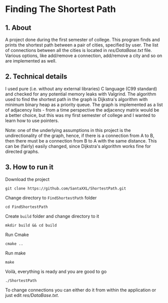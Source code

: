 # **Finding The Shortest Path**
##  **1. About**
A project done during the first semester of college. This program finds and prints the shortest path between a pair of cities, specified by user. The list of connections between all the cities is located in *res/DataBase.txt* file. Various options, like add/remove a connection, add/remove a city and so on are implemented as well.

##  **2. Technical details**
I used pure (i.e. without any external libraries) C language (C99 standard) and checked for any potential memory leaks with Valgrind. The algorithm used to find the shortest path in the graph is Dijkstra's algorithm with minimum binary heap as a priority queue. The graph is implemented as a list of adjacency lists - from a time perspective the adjacency matrix would be a better choice, but this was my first semester of college and I wanted to learn how to use pointers.

Note: one of the underlying assumptions in this project is the undirectionality of the graph, hence, if there is a connection from A to B, then there must be a connection from B to A with the same distance. This can be (fairly) easily changed, since Dijkstra's algorithm works fine for directed graphs.

##  **3. How to run it**
Download the project

`git clone https://github.com/SantaXXL/ShortestPath.git`

Change directory to `FindShortestPath` folder

`cd FindShortestPath`

Create `build` folder and change directory to it

`mkdir build && cd build`

Run Cmake

`cmake ..`

Run make

`make`

Voilà, everything is ready and you are good to go

`./ShortestPath`

To change connections you can either do it from within the application or just edit *res/DataBase.txt*. 
